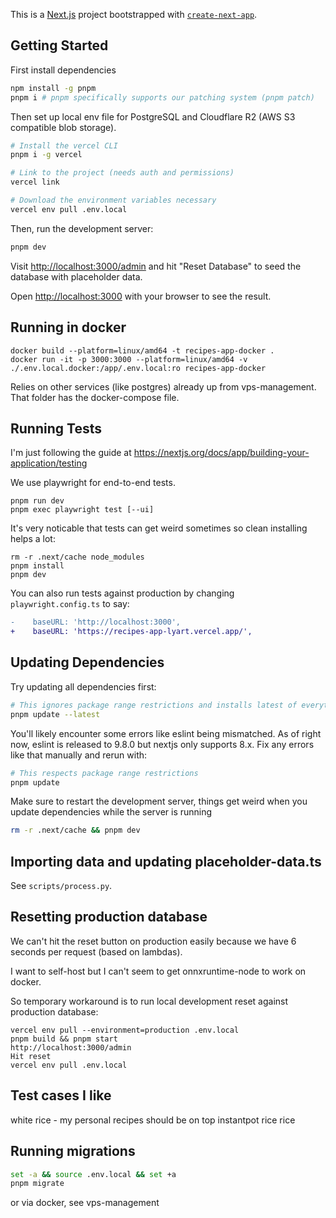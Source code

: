 This is a [Next.js](https://nextjs.org/) project bootstrapped with [`create-next-app`](https://github.com/vercel/next.js/tree/canary/packages/create-next-app).

## Getting Started

First install dependencies

```bash
npm install -g pnpm
pnpm i # pnpm specifically supports our patching system (pnpm patch)
```

Then set up local env file for PostgreSQL and Cloudflare R2 (AWS S3 compatible blob storage).

```bash
# Install the vercel CLI
pnpm i -g vercel

# Link to the project (needs auth and permissions)
vercel link

# Download the environment variables necessary
vercel env pull .env.local
```

Then, run the development server:

```bash
pnpm dev
```

Visit [http://localhost:3000/admin](http://localhost:3000/admin) and hit "Reset Database" to seed the database with placeholder data.

Open [http://localhost:3000](http://localhost:3000) with your browser to see the result.

## Running in docker

```
docker build --platform=linux/amd64 -t recipes-app-docker .
docker run -it -p 3000:3000 --platform=linux/amd64 -v ./.env.local.docker:/app/.env.local:ro recipes-app-docker
```

Relies on other services (like postgres) already up from vps-management.  That folder has the docker-compose file.

## Running Tests

I'm just following the guide at https://nextjs.org/docs/app/building-your-application/testing

We use playwright for end-to-end tests.

```
pnpm run dev
pnpm exec playwright test [--ui]
```

It's very noticable that tests can get weird sometimes so clean installing helps a lot:

```
rm -r .next/cache node_modules
pnpm install
pnpm dev
```

You can also run tests against production by changing `playwright.config.ts` to say:
```diff
-    baseURL: 'http://localhost:3000',
+    baseURL: 'https://recipes-app-lyart.vercel.app/',
```

## Updating Dependencies

Try updating all dependencies first:

```bash
# This ignores package range restrictions and installs latest of everything
pnpm update --latest
```

You'll likely encounter some errors like eslint being mismatched.  As of right now, eslint is released to 9.8.0 but nextjs only supports 8.x.  Fix any errors like that manually and rerun with:

```bash
# This respects package range restrictions
pnpm update
```

Make sure to restart the development server, things get weird when you update dependencies while the server is running
```bash
rm -r .next/cache && pnpm dev
```

## Importing data and updating placeholder-data.ts

See `scripts/process.py`.

## Resetting production database

We can't hit the reset button on production easily because we have 6 seconds per request (based on lambdas).

I want to self-host but I can't seem to get onnxruntime-node to work on docker.

So temporary workaround is to run local development reset against production database:

```
vercel env pull --environment=production .env.local
pnpm build && pnpm start
http://localhost:3000/admin
Hit reset
vercel env pull .env.local
```

## Test cases I like

white rice - my personal recipes should be on top
instantpot rice
rice

## Running migrations

```bash
set -a && source .env.local && set +a
pnpm migrate
```

or via docker, see vps-management